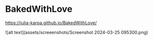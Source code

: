 # BakedWithLove
https://julia-karpa.github.io/BakedWithLove/

![alt text](assets/screeenshots/Screenshot 2024-03-25 095300.png)